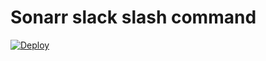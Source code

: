 Sonarr slack slash command
==========================

[![Deploy](https://www.herokucdn.com/deploy/button.svg)](https://heroku.com/deploy)
